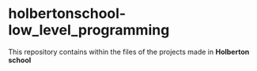 # holbertonschool-low_level_programming

This repository contains within the files of the projects made in **Holberton school**